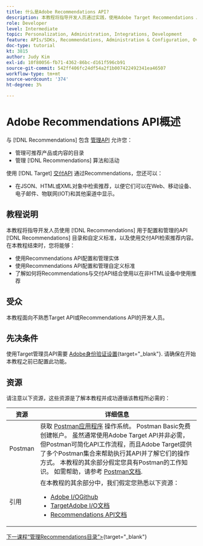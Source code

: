```yaml
---
title: 什么是Adobe Recommendations API?
description: 本教程将指导开发人员通过实践，使用Adobe Target Recommendations API配置和管理Recommendations目录和自定义标准，以及使用交付API检索推荐内容。
role: Developer
level: Intermediate
topic: Personalization, Administration, Integrations, Development
feature: APIs/SDKs, Recommendations, Administration & Configuration, Overview
doc-type: tutorial
kt: 3815
author: Judy Kim
exl-id: 10f80056-fb71-4362-86bc-d161f596cb91
source-git-commit: 542ff406fc24df54a2f1b007422492341ea46507
workflow-type: tm+mt
source-wordcount: '374'
ht-degree: 3%

---
```


# Adobe Recommendations API概述

与 [!DNL Recommendations] 包含 [管理API](https://experienceleague.adobe.com/docs/target/using/apis/api-overview.html?lang=en) 允许您：

* 管理可推荐产品或内容的目录
* 管理 [!DNL Recommendations] 算法和活动

使用 [!DNL Target] [交付API](https://experienceleague.adobe.com/docs/target/using/apis/api-overview.html?lang=en) 通过Recommendations，您还可以：

* 在JSON、HTML或XML对象中检索推荐，以便它们可以在Web、移动设备、电子邮件、物联网(IOT)和其他渠道中显示。

## 教程说明

本教程将指导开发人员使用 [!DNL Recommendations] 用于配置和管理的API [!DNL Recommendations] 目录和自定义标准，以及使用交付API检索推荐内容。 在本教程结束时，您将能够：

* 使用Recommendations API配置和管理实体
* 使用Recommendations API配置和管理自定义标准
* 了解如何将Recommendations与交付API结合使用以在非HTML设备中使用推荐

## 受众

本教程面向不熟悉Target API或Recommendations API的开发人员。

## 先决条件

使用Target管理员API需要 [Adobe身份验证设置](https://experienceleague.adobe.com/docs/target-dev/developer/api/configure-authentication.html){target="_blank"}. 请确保在开始本教程之前已配置此功能。

## 资源

请注意以下资源，这些资源是了解本教程并成功遵循该教程所必需的：

| 资源 | 详细信息 |
| --- | --- |
| Postman | 获取 [Postman应用程序](https://www.postman.com/downloads/) 操作系统。 Postman Basic免费创建帐户。 虽然通常使用Adobe Target API并非必需，但Postman可简化API工作流程，而且Adobe Target提供了多个Postman集合来帮助执行其API并了解它们的操作方式。 本教程的其余部分假定您具有Postman的工作知识。 如需帮助，请参考 [Postman文档](https://learning.getpostman.com/). |
| 引用 | 在本教程的其余部分中，我们假定您熟悉以下资源：<UL><li>[Adobe I/OGithub](https://github.com/adobeio)</li><li>[TargetAdobe I/O文档](https://developers.adobetarget.com/api/#introduction)</li><li>[Recommendations API文档](https://developers.adobetarget.com/api/recommendations/)</li></ul> |

[下一课程“管理Recommendations目录”>](https://experienceleague.adobe.com/docs/target-dev/developer/api/recommendations-api/manage-catalog.html){target="_blank"}
